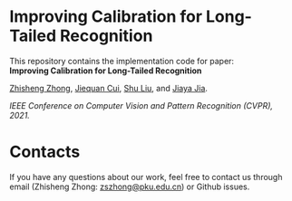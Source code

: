 # Improving Calibration for Long-Tailed Recognition


This repository contains the implementation code for paper: <br>
__Improving Calibration for Long-Tailed Recognition__ <br>

[Zhisheng Zhong](https://zzs1994.github.io), [Jiequan Cui](https://scholar.google.com/citations?user=KbXLN2AAAAAJ&hl=zh-CN), [Shu Liu](http://shuliu.me/), and [Jiaya Jia](https://jiaya.me/).

<em> IEEE Conference on Computer Vision and Pattern Recognition (CVPR), 2021. </em>


# Contacts

If you have any questions about our work, feel free to contact us through email (Zhisheng Zhong: zszhong@pku.edu.cn) or Github issues.



